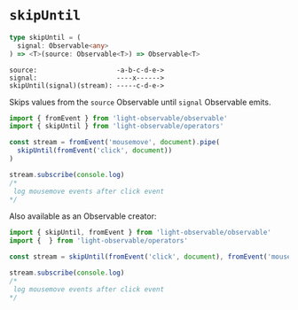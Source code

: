 # `skipUntil`
```typescript
type skipUntil = (
  signal: Observable<any>
) => <T>(source: Observable<T>) => Observable<T>
```

```
source:                    -a-b-c-d-e->
signal:                    ----x------>
skipUntil(signal)(stream): -----c-d-e->
```

Skips values from the `source` Observable until `signal` Observable emits.
```typescript
import { fromEvent } from 'light-observable/observable'
import { skipUntil } from 'light-observable/operators'

const stream = fromEvent('mousemove', document).pipe(
  skipUntil(fromEvent('click', document))
)

stream.subscribe(console.log)
/*
 log mousemove events after click event
*/
```

Also available as an Observable creator:
```typescript
import { skipUntil, fromEvent } from 'light-observable/observable'
import {  } from 'light-observable/operators'

const stream = skipUntil(fromEvent('click', document), fromEvent('mousemove', document))

stream.subscribe(console.log)
/*
 log mousemove events after click event
*/
```